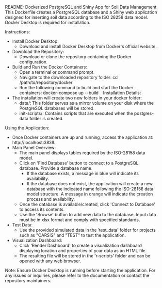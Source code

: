 README: Dockerized PostgreSQL and Shiny App for Soil Data Management
This Dockerfile creates a PostgreSQL database and a Shiny web application designed for inserting soil data according to the ISO 28258 data model. Docker Desktop is required for installation.

Instructions:
* Install Docker Desktop:
    * Download and install Docker Desktop from Docker's official website.
* Download the Repository:
    * Download or clone the repository containing the Docker configuration.
* Build and Run the Docker Containers:
    * Open a terminal or command prompt.
    * Navigate to the downloaded repository folder: cd /path/to/repository/docker  
    * Run the following command to build and start the Docker containers: docker-compose up --build   
Installation Details:
* The installation will create two new folders in your docker folder:
    * data/: This folder serves as a mirror volume on your disk where the PostgreSQL databases will be stored.
    * init-scripts/: Contains scripts that are executed when the postgres-data folder is created.

Using the Application:
* Once Docker containers are up and running, access the application at: http://localhost:3838.
* Main Panel Overview:
    * The main panel displays tables required by the ISO-28158 data model.
    * Click on 'Find Database' button to connect to a PostgreSQL database. Provide a database name.
        * If the database exists, a message in blue will indicate its availability.
        * If the database does not exist, the application will create a new database with the indicated name following the ISO-28158 data model structure. A message in orange will indicate the creation process and availability.
    * Once the database is available/created, click 'Connect to Database' to access its contents.
    * Use the 'Browse' button to add new data to the database. Input data must be in xlsx format and comply with specified standards.
* Test Data:
    * Use the provided simulated data in the 'test_data' folder for projects such as "CARSIS" and "TEST" to test the application.
* Visualization Dashboard:
    * Click 'Render Dashboard' to create a visualization dashboard displaying location and properties of your data as an HTML file.
    * The resulting file will be stored in the 'r-scripts' folder and can be opened with any web browser.


Note: Ensure Docker Desktop is running before starting the application. For any issues or inquiries, please refer to the documentation or contact the repository maintainers.
